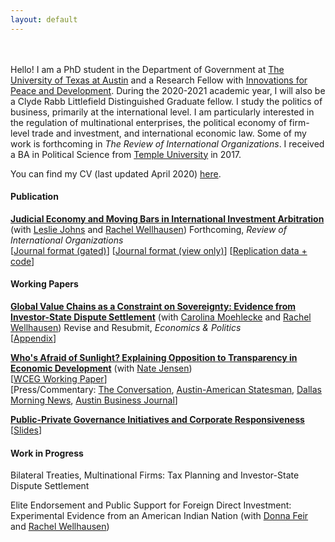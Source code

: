 ```yaml
---
layout: default
---
```

<br><br>
Hello! I am a PhD student in the Department of Government at [The University of Texas at Austin](https://liberalarts.utexas.edu/government/) and a Research Fellow with [Innovations for Peace and Development](http://www.ipdutexas.org/). During the 2020-2021 academic year, I will also be a Clyde Rabb Littlefield Distinguished Graduate fellow. I study the politics of business, primarily at the international level. I am particularly interested in the regulation of multinational enterprises, the political economy of firm-level trade and investment, and international economic law. Some of my work is forthcoming in *The Review of International Organizations*. I received a BA in Political Science from [Temple University](https://www.temple.edu/) in 2017.

You can find my CV (last updated April 2020) [here](assets/Thrall_CV_Apr_2020.pdf). 

#### Publication
**[Judicial Economy and Moving Bars in International Investment Arbitration](assets/Moving-Bars-final.pdf)** (with [Leslie Johns](http://lesliejohns.me/) and [Rachel Wellhausen](http://www.rwellhausen.com/)) Forthcoming, *Review of International Organizations*<br>
[[Journal format (gated)](https://link.springer.com/article/10.1007/s11558-019-09364-y)] [[Journal format (view only)](https://rdcu.be/bLN9B)]  [[Replication data + code](assets/JoThWe_replication_materials.zip)]

#### Working Papers
**[Global Value Chains as a Constraint on Sovereignty: Evidence from Investor-State Dispute Settlement](assets/MTW_Jul2019.pdf)** (with [Carolina Moehlecke](https://www.carolinamoehlecke.com/) and [Rachel Wellhausen](http://www.rwellhausen.com/)) Revise and Resubmit, *Economics & Politics*<br>
 [[Appendix](assets/MTW_Jul2019_APPENDICES.pdf)]

**[Who's Afraid of Sunlight? Explaining Opposition to Transparency in Economic Development](assets/Jensen_Thrall_Pitt.docx)** (with [Nate Jensen](http://www.natemjensen.com/))<br>
[[WCEG Working Paper](https://equitablegrowth.org/working-papers/whos-afraid-of-sunlight-explaining-opposition-to-transparency-in-economic-development/)]<br>
[Press/Commentary: [The Conversation](https://theconversation.com/amazon-hq2-texas-experience-shows-why-new-yorkers-should-be-skeptical-111137?utm_source=twitter&utm_medium=twitterbutton), [Austin-American Statesman](https://www.statesman.com/opinion/20190206/commentary-transparency-economic-development-regulations-are-dying-in-texas), [Dallas Morning News](https://www.dallasnews.com/opinion/commentary/2019/02/05/sweetheart-deal-deal-texas-trims-job-goals-companies-wont-hit-em), [Austin Business Journal](https://www.bizjournals.com/austin/news/2019/02/06/texas-enterprise-fund-transparency-study-how-often.html)]

**[Public-Private Governance Initiatives and Corporate Responsiveness](assets/responsiveness_draft.pdf)**<br>
[[Slides](assets/responsiveness_slides.pdf)]

#### Work in Progress

Bilateral Treaties, Multinational Firms: Tax Planning and Investor-State Dispute Settlement

Elite Endorsement and Public Support for Foreign Direct Investment: Experimental Evidence from an American Indian Nation (with [Donna Feir](https://www.donnafeir.com/) and [Rachel Wellhausen](http://www.rwellhausen.com/))
